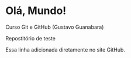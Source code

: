 # Olá, Mundo!
 Curso Git e GitHub (Gustavo Guanabara)

Repostitório de teste

Essa linha adicionada diretamente no site GitHub.
